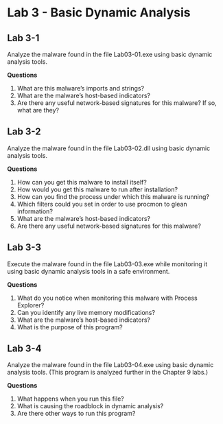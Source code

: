 # Lab 3 - Basic Dynamic Analysis

## Lab 3-1

Analyze the malware found in the file Lab03-01.exe using basic dynamic analysis tools.

**Questions**

1. What are this malware’s imports and strings?
2. What are the malware’s host-based indicators?
3. Are there any useful network-based signatures for this malware? If so, what are they?

## Lab 3-2

Analyze the malware found in the file Lab03-02.dll using basic dynamic analysis tools.

**Questions**

1. How can you get this malware to install itself?
2. How would you get this malware to run after installation?
3. How can you find the process under which this malware is running?
4. Which filters could you set in order to use procmon to glean information?
5. What are the malware’s host-based indicators?
6. Are there any useful network-based signatures for this malware?

## Lab 3-3

Execute the malware found in the file Lab03-03.exe while monitoring it using basic dynamic analysis tools in a safe environment.

**Questions**

1. What do you notice when monitoring this malware with Process Explorer?
2. Can you identify any live memory modifications?
3. What are the malware’s host-based indicators?
4. What is the purpose of this program?

## Lab 3-4

Analyze the malware found in the file Lab03-04.exe using basic dynamic analysis tools. (This program is analyzed further in the Chapter 9 labs.)

**Questions**

1. What happens when you run this file?
2. What is causing the roadblock in dynamic analysis?
3. Are there other ways to run this program?